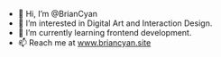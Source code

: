 - 👋 Hi, I’m @BrianCyan
- 👀 I’m interested in Digital Art and Interaction Design.
- 🌱 I’m currently learning frontend development.
- 📫 Reach me at www.briancyan.site

<!---
BrianCyan/BrianCyan is a ✨ special ✨ repository because its `README.md` (this file) appears on your GitHub profile.
You can click the Preview link to take a look at your changes.
--->

